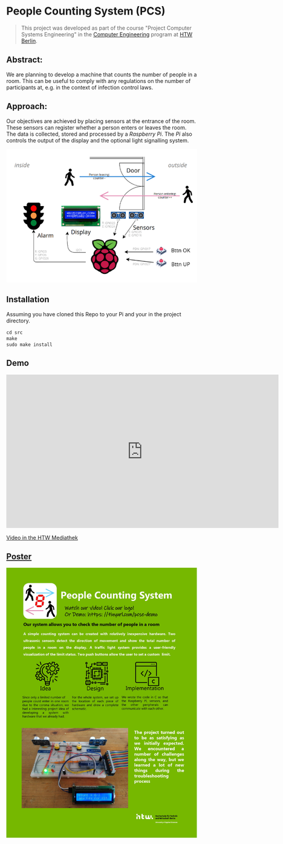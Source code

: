 # People Counting System (PCS)

> This project was developed as part of the course "Project Computer Systems Engineering" in the [Computer Engineering](https://ce-bachelor.htw-berlin.de/) program at [HTW Berlin](https://www.htw-berlin.de/).

## Abstract:

We are planning to develop a machine that counts the number of people in a room. This can be useful to comply with any regulations on the number of participants at, e.g. in the context of infection control laws.

## Approach:

Our objectives are achieved by placing sensors at the entrance of the room. These sensors can register whether a person enters or leaves the room. The data is collected, stored and processed by a *Raspberry Pi*. The *Pi* also controls the output of the display and the optional light signalling system.

![Diagram](doc/img/diagram.png)

## Installation

Assuming you have cloned this Repo to your Pi and your in the project directory.

```
cd src
make
sudo make install
```

## Demo

<iframe src="https://mediathek.htw-berlin.de/media/embed?key=32b1e746ed77554b97dea0341d423c2c&width=720&height=405&autoplay=false&controls=true&autolightsoff=false&loop=false&chapters=false&playlist=false&related=false&responsive=false&t=0&loadonclick=true&thumb=true" data-src="https://mediathek.htw-berlin.de/media/embed?key=32b1e746ed77554b97dea0341d423c2c&width=720&height=405&autoplay=false&controls=true&autolightsoff=false&loop=false&chapters=false&playlist=false&related=false&responsive=false&t=0&loadonclick=true" class="" width="720" height="405" title="People Counting System (Demo) - Projekt Computer Systems Engineering" frameborder="0" allowfullscreen="allowfullscreen" allowtransparency="true" scrolling="no" aria-label="media embed code" style=""></iframe>

[Video in the HTW Mediathek](https://mediathek.htw-berlin.de/video/People-Counting-System-28Demo29-2D-Projekt-Computer-Systems-Engineering/32b1e746ed77554b97dea0341d423c2c)

## [Poster](doc/poster/pcsposter5.pdf)
![Poster](doc/img/poster.jpg)
